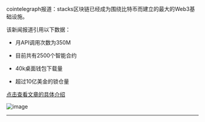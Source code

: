﻿
cointelegraph报道：stacks区块链已经成为围绕比特币而建立的最大的Web3基础设施。

该新闻报道引用以下数据：

* 月API调用次数为350M

* 目前共有2500个智能合约

* 40k桌面钱包下载量

* 超过10亿美金的锁仓量

[点击查看文章的具体介绍](https://cointelegraph.com/news/stacks-ecosystem-becomes-1-web3-project-on-bitcoin?utm_content=buffer8aa4f&utm_medium=social&utm_source=twitter.com&utm_campaign=buffer)

![image](https://miro.medium.com/max/700/1*jxkbPTdOtGH-MNJWIwjTEA.png)




---

